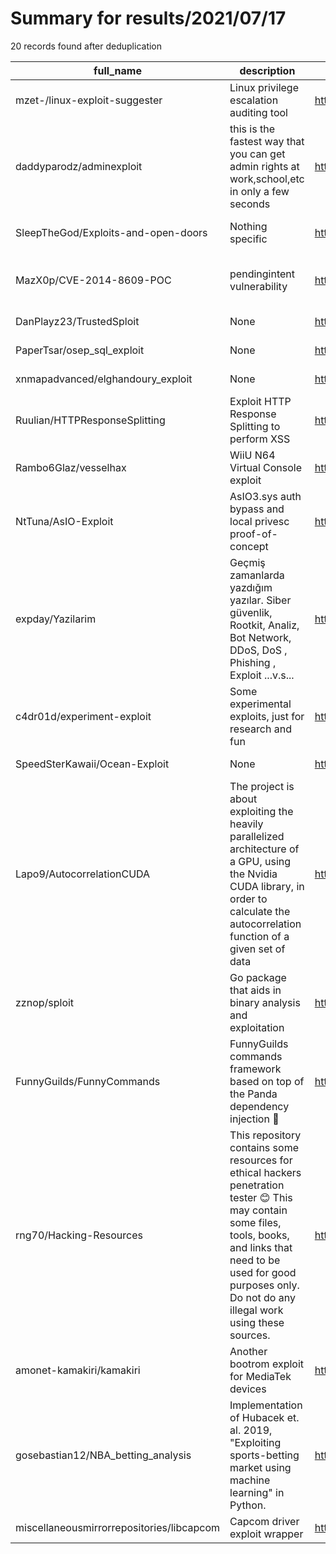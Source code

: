 
# Summary for results/2021/07/17
    
20 records found after deduplication

| full_name | description | html_url | matched_list | matched_count | pushed_at | size | stargazers_count | language | forks_count |
|-------------------------------------------|------------------------------------------------------------------------------------------------------------------------------------------------------------------------------------------------------------------------------------|--------------------------------------------------------------|-------------------------------------------|-----------------|---------------------------|---------|--------------------|--------------------------|---------------|
| mzet-/linux-exploit-suggester | Linux privilege escalation auditing tool | https://github.com/mzet-/linux-exploit-suggester | ['exploit'] | 1 | 2021-07-17 13:06:08+00:00 | 544 | 2824 | Shell | 732 |
| daddyparodz/adminexploit | this is the fastest way that you can get admin rights at work,school,etc in only a few seconds | https://github.com/daddyparodz/adminexploit | ['exploit'] | 1 | 2021-07-17 22:28:17+00:00 | 200 | 37 | Batchfile | 6 |
| SleepTheGod/Exploits-and-open-doors | Nothing specific | https://github.com/SleepTheGod/Exploits-and-open-doors | ['exploit'] | 1 | 2021-07-17 22:40:23+00:00 | 0 | 1 | DIGITAL Command Language | 0 |
| MazX0p/CVE-2014-8609-POC | pendingintent vulnerability | https://github.com/MazX0p/CVE-2014-8609-POC | ['cve poc', 'cve-2', 'vulnerability poc'] | 3 | 2021-07-17 16:34:56+00:00 | 4288 | 0 | nan | 0 |
| DanPlayz23/TrustedSploit | None | https://github.com/DanPlayz23/TrustedSploit | ['sploit'] | 1 | 2021-07-17 20:36:11+00:00 | 1 | 1 | | 0 |
| PaperTsar/osep_sql_exploit | None | https://github.com/PaperTsar/osep_sql_exploit | ['exploit'] | 1 | 2021-07-17 12:53:53+00:00 | 13 | 0 | C# | 0 |
| xnmapadvanced/elghandoury_exploit | None | https://github.com/xnmapadvanced/elghandoury_exploit | ['exploit'] | 1 | 2021-07-17 11:56:34+00:00 | 6982 | 0 | HTML | 0 |
| Ruulian/HTTPResponseSplitting | Exploit HTTP Response Splitting to perform XSS | https://github.com/Ruulian/HTTPResponseSplitting | ['exploit'] | 1 | 2021-07-17 12:39:36+00:00 | 5 | 0 | | 0 |
| Rambo6Glaz/vesselhax | WiiU N64 Virtual Console exploit | https://github.com/Rambo6Glaz/vesselhax | ['exploit'] | 1 | 2021-07-17 07:02:08+00:00 | 34 | 1 | C | 0 |
| NtTuna/AsIO-Exploit | AsIO3.sys auth bypass and local privesc proof-of-concept | https://github.com/NtTuna/AsIO-Exploit | ['exploit'] | 1 | 2021-07-17 00:56:48+00:00 | 24 | 0 | C | 0 |
| expday/Yazilarim | Geçmiş zamanlarda yazdığım yazılar. Siber güvenlik, Rootkit, Analiz, Bot Network, DDoS, DoS , Phishing , Exploit ...v.s... | https://github.com/expday/Yazilarim | ['exploit'] | 1 | 2021-07-17 08:06:16+00:00 | 8062 | 0 | | 0 |
| c4dr01d/experiment-exploit | Some experimental exploits, just for research and fun | https://github.com/c4dr01d/experiment-exploit | ['exploit'] | 1 | 2021-07-17 00:58:06+00:00 | 4 | 0 | Ruby | 0 |
| SpeedSterKawaii/Ocean-Exploit | None | https://github.com/SpeedSterKawaii/Ocean-Exploit | ['exploit'] | 1 | 2021-07-17 20:03:10+00:00 | 17 | 0 | | 0 |
| Lapo9/AutocorrelationCUDA | The project is about exploiting the heavily parallelized architecture of a GPU, using the Nvidia CUDA library, in order to calculate the autocorrelation function of a given set of data | https://github.com/Lapo9/AutocorrelationCUDA | ['exploit'] | 1 | 2021-07-17 11:39:44+00:00 | 3996 | 0 | C++ | 0 |
| zznop/sploit | Go package that aids in binary analysis and exploitation | https://github.com/zznop/sploit | ['exploit', 'sploit'] | 2 | 2021-07-17 22:20:26+00:00 | 94 | 161 | Go | 19 |
| FunnyGuilds/FunnyCommands | FunnyGuilds commands framework based on top of the Panda dependency injection 🔨 | https://github.com/FunnyGuilds/FunnyCommands | ['command injection'] | 1 | 2021-07-17 23:34:06+00:00 | 351 | 13 | Java | 0 |
| rng70/Hacking-Resources | This repository contains some resources for ethical hackers penetration tester 😊 This may contain some files, tools, books, and links that need to be used for good purposes only. Do not do any illegal work using these sources. | https://github.com/rng70/Hacking-Resources | ['exploit'] | 1 | 2021-07-17 07:45:18+00:00 | 1832446 | 7 | Python | 0 |
| amonet-kamakiri/kamakiri | Another bootrom exploit for MediaTek devices | https://github.com/amonet-kamakiri/kamakiri | ['exploit'] | 1 | 2021-07-17 00:14:41+00:00 | 72 | 55 | C | 25 |
| gosebastian12/NBA_betting_analysis | Implementation of Hubacek et. al. 2019, "Exploiting sports-betting market using machine learning" in Python. | https://github.com/gosebastian12/NBA_betting_analysis | ['exploit'] | 1 | 2021-07-17 15:56:22+00:00 | 7492 | 1 | Jupyter Notebook | 0 |
| miscellaneousmirrorrepositories/libcapcom | Capcom driver exploit wrapper | https://github.com/miscellaneousmirrorrepositories/libcapcom | ['exploit'] | 1 | 2021-07-17 22:59:20+00:00 | 27 | 0 | C | 0 |
